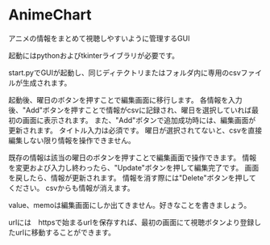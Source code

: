 # AnimeChart
アニメの情報をまとめて視聴しやすいように管理するGUI

起動にはpythonおよびtkinterライブラリが必要です。

start.pyでGUIが起動し、同じディテクトリまたはフォルダ内に専用のcsvファイルが生成されます。

起動後、曜日のボタンを押すことで編集画面に移行します。
各情報を入力後、"Add"ボタンを押すことで情報がcsvに記録され、曜日を選択していれば最初の画面に表示されます。
また、"Add"ボタンで追加成功時には、編集画面が更新されます。
タイトル入力は必須です。
曜日が選択されてないと、csvを直接編集しない限り情報を操作できません。

既存の情報は該当の曜日のボタンを押すことで編集画面で操作できます。
情報を変更および入力し終わったら、"Update"ボタンを押して編集完了です。
画面を戻したら、情報が更新されます。
情報を消す際には"Delete"ボタンを押してください。
csvからも情報が消えます。

value、memoは編集画面にしか出てきません。好きなことを書きましょう。

urlには　httpsで始まるurlを保存すれば、最初の画面にて視聴ボタンより登録したurlに移動することができます。
